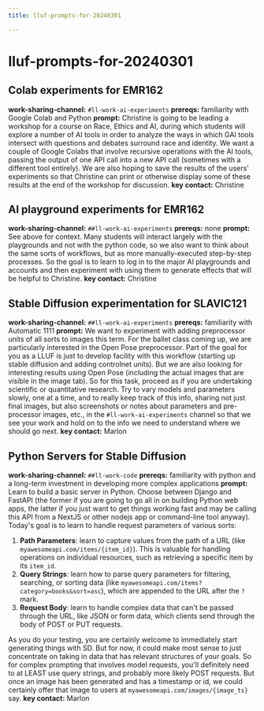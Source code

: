 ```yaml
---
title: lluf-prompts-for-20240301

---
```


# lluf-prompts-for-20240301

## Colab experiments for EMR162

**work-sharing-channel:** `#ll-work-ai-experiments`
**prereqs:** familiarity with Google Colab and Python
**prompt:** Christine is going to be leading a workshop for a course on Race, Ethics and AI, during which students will explore a number of AI tools in order to analyze the ways in which GAI tools intersect with questions and debates surround race and identity. We want a couple of Google Colabs that involve recursive operations with the AI tools, passing the output of one API call into a new API call (sometimes with a different tool entirely). We are also hoping to save the results of the users' experiments so that Christine can print or otherwise display some of these results at the end of the workshop for discussion.
**key contact:** Christine

## AI playground experiments for EMR162

**work-sharing-channel:** `##ll-work-ai-experiments`
**prereqs:** none
**prompt:** See above for context. Many students will interact largely with the playgrounds and not with the python code, so we also want to think about the same sorts of workflows, but as more manually-executed step-by-step processes. So the goal is to learn to log in to the major AI playgrounds and accounts and then experiment with using them to generate effects that will be helpful to Christine.
**key contact:** Christine

## Stable Diffusion experimentation for SLAVIC121
**work-sharing-channel:** `##ll-work-ai-experiments`
**prereqs:** familiarity with Automatic 1111 
**prompt:** We want to experiment with adding preprocessor units of all sorts to images this term. For the ballet class coming up, we are particularly interested in the Open Pose preprocessor. Part of the goal for you as a LLUF is just to develop facility with this workflow (starting up stable diffusion and adding controlnet units). But we are also looking for interesting results using Open Pose (including the actual images that are visible in the image tab). So for this task, proceed as if you are undertaking scientific or quantitative research. Try to vary models and parameters slowly, one at a time, and to really keep track of this info, sharing not just final images, but also screenshots or notes about parameters and pre-processor images, etc., in the `#ll-work-ai-experiments` channel so that we see your work and hold on to the info we need to understand where we should go next.
**key contact:** Marlon

## Python Servers for Stable Diffusion
**work-sharing-channel:** `##ll-work-code`
**prereqs:** familiarity with python and a long-term investment in developing more complex applications
**prompt:** Learn to build a basic server in Python. Choose between Django and FastAPI (the former if you are going to go all in on building Python web apps, the latter if you just want to get things working fast and may be calling this API from a NextJS or other nodejs app or command-line tool anyway). Today's goal is to learn to handle request parameters of various sorts:
1. **Path Parameters**: learn to capture values from the path of a URL (like `myawesomeapi.com/items/{item_id}`). This is valuable for handling operations on individual resources, such as retrieving a specific item by its `item_id`.
2. **Query Strings**: learn how to parse query parameters for filtering, searching, or sorting data (like `myawesomeapi.com/items?category=books&sort=asc`), which are appended to the URL after the `?` mark.
3. **Request Body**: learn to handle complex data that can't be passed through the URL, like JSON or form data, which clients send through the body of POST or PUT requests.

As you do your testing, you are certainly welcome to immediately start generating things with SD. But for now, it could make most sense to just concentrate on taking in data that has relevant structures of your goals. So for complex prompting that involves model requests, you'll definitely need to at LEAST use query strings, and probably more likely POST requests. But once an image has been generated and has a timestamp or id, we could certainly offer that image to users at `myawesomeapi.com/images/{image_ts}` say.
**key contact:** Marlon